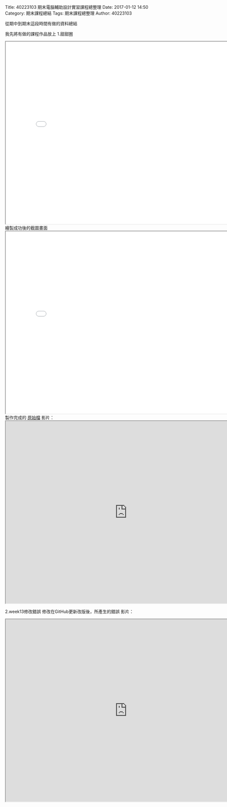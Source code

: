 Title: 40223103 期末電腦輔助設計實習課程總整理
Date: 2017-01-12 14:50
Category: 期末課程總結
Tags: 期末課程總整理
Author: 40223103

從期中到期末這段時間有做的資料總結

<!-- PELICAN_END_SUMMARY -->

我先將有做的課程作品放上
1.甜甜圈
<iframe src="./../data/threejs/20170112.html" width="800" height="600"></iframe>
繪製成功後的截圖畫面
<iframe src="./../data/threejs/甜甜圈.png" width="800" height="600"></iframe>
製作完成的
<a href="./../data/1215/1215.slvs">原始檔</a>
影片：
<iframe src="https://vimeo.com/199663699" width="800" height="600"></iframe>

2.week13修改錯誤
修改在GitHub更新改版後，所產生的錯誤
影片：
<iframe src="https://vimeo.com/199626045" width="800" height="600"></iframe>

